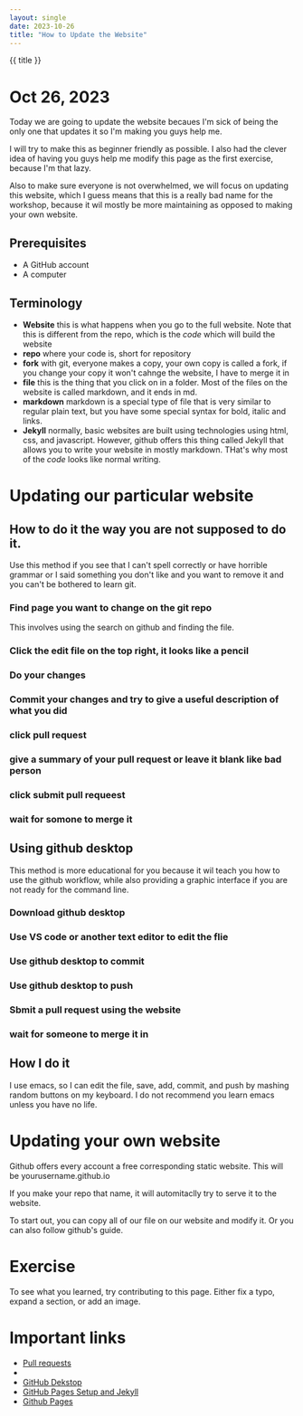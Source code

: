 ```yaml
---
layout: single
date: 2023-10-26
title: "How to Update the Website"
---
```


{{ title }}

# Oct 26, 2023

Today we are going to update the website becaues I'm sick of being the only one that updates it so I'm making you guys help me.

I will try to make this as beginner friendly as possible. I also had the clever idea of having you guys help me modify this page as the first exercise, because I'm that lazy.

Also to make sure everyone is not overwhelmed, we will focus on updating this website, which I guess means that this is a really bad name for the workshop, because it wil mostly be more maintaining as opposed to making your own website.

## Prerequisites

- A GitHub account
- A computer

## Terminology

- **Website** this is what happens when you go to the full website. Note that this is different from the repo, which is the *code* which will build the website
- **repo** where your code is, short for repository
- **fork** with git, everyone makes a copy, your own copy is called a fork, if you change your copy it won't cahnge the website, I have to merge it in
- **file** this is the thing that you click on in a folder. Most of the files on the website is called markdown, and it ends in md.  
- **markdown** markdown is a special type of file that is very similar to regular plain text, but you have some special syntax for bold, italic and links.
- **Jekyll** normally, basic websites are built using technologies using html, css, and javascript. However, github offers this thing called Jekyll that allows you to write your website in mostly markdown. THat's why most of the *code* looks like normal writing.

# Updating our particular website

## How to do it the way you are not supposed to do it.

Use this method if you see that I can't spell correctly or have horrible grammar or I said something you don't like and you want to remove it and you can't be bothered to learn git.

### Find page you want to change on the git repo

This involves using the search on github and finding the file.

### Click the edit file on the top right, it looks like a pencil

### Do your changes

### Commit your changes and try to give a useful description of what you did

### click pull request

### give a summary of your pull request or leave it blank like bad person

### click submit pull requeest

### wait for somone to merge it

## Using github desktop

This method is more educational for you because it wil teach you how to use the github workflow, while also providing a graphic interface if you are not ready for the command line.

### Download github desktop

### Use VS code or another text editor to edit the flie

### Use github desktop to commit

### Use github desktop to push

### Sbmit a pull request using the website

### wait for someone to merge it in

## How I do it

I use emacs, so I can edit the file, save, add, commit, and push by mashing random buttons on my keyboard. I do not recommend you learn emacs unless you have no life.

# Updating your own website

Github offers every account a free corresponding static website. This will be yourusername.github.io

If you make your repo that name, it will automitaclly try to serve it to the website.

To start out, you can copy all of our file on our website and modify it. Or you can also follow github's guide. 

# Exercise

To see what you learned, try contributing to this page. Either fix a typo, expand a section, or add an image. 

# Important links

- [Pull requests](https://docs.github.com/en/pull-requests/collaborating-with-pull-requests/proposing-changes-to-your-work-with-pull-requests/creating-a-pull-request)
- [](https://docs.github.com/en/get-started/writing-on-github/getting-started-with-writing-and-formatting-on-github)
- [GitHub Dekstop](https://desktop.github.com/)
- [GitHub Pages Setup and Jekyll](https://docs.github.com/en/pages/setting-up-a-github-pages-site-with-jekyll/about-github-pages-and-jekyll)
- [Github Pages](https://pages.github.com/)
